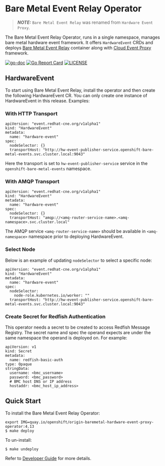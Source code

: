# Bare Metal Event Relay Operator

> **_NOTE:_** `Bare Metal Event Relay` was renamed from `Hardware Event Proxy`.

The Bare Metal Event Relay Operator, runs in a single namespace, manages bare metal hardware event framework.
It offers `HardwareEvent` CRDs and deploys [Bare Metal Event Relay](https://github.com/redhat-cne/hw-event-proxy) container along with [Cloud Event Proxy](https://github.com/redhat-cne/cloud-event-proxy) framework.

 [![go-doc](https://godoc.org/github.com/redhat-cne/hw-event-proxy-operator?status.svg)](https://godoc.org/github.com/redhat-cne/hw-event-proxy-operator)
 [![Go Report Card](https://goreportcard.com/badge/github.com/redhat-cne/hw-event-proxy-operator)](https://goreportcard.com/report/github.com/redhat-cne/hw-event-proxy-operator)
 [![LICENSE](https://img.shields.io/github/license/redhat-cne/hw-event-proxy-operator.svg)](https://github.com/redhat-cne/hw-event-proxy-operator/blob/main/LICENSE)

## HardwareEvent
To start using Bare Metal Event Relay, install the operator and then create the following HardwareEvent CR.
You can only create one instance of HardwareEvent in this release. Examples:

### With HTTP Transport
```
apiVersion: "event.redhat-cne.org/v1alpha1"
kind: "HardwareEvent"
metadata:
  name: "hardware-event"
spec:
  nodeSelector: {}
  transportHost: "http://hw-event-publisher-service.openshift-bare-metal-events.svc.cluster.local:9043"
```
Here the transport is set to `hw-event-publisher-service` service in the `openshift-bare-metal-events` namespace.

### With AMQP Transport
```
apiVersion: "event.redhat-cne.org/v1alpha1"
kind: "HardwareEvent"
metadata:
  name: "hardware-event"
spec:
  nodeSelector: {}
  transportHost: "amqp://<amq-router-service-name>.<amq-namespace>.svc.cluster.local"
```
The AMQP service `<amq-router-service-name>` should be available in `<amq-namespace>` namespace prior to deploying HardwareEvent.

### Select Node
Below is an example of updating `nodeSelector` to select a specific node:
```
apiVersion: "event.redhat-cne.org/v1alpha1"
kind: "HardwareEvent"
metadata:
  name: "hardware-event"
spec:
  nodeSelector:
    node-role.kubernetes.io/worker: ""
  transportHost: "http://hw-event-publisher-service.openshift-bare-metal-events.svc.cluster.local:9043"
```

### Create Secret for Redfish Authentication
This operator needs a secret to be created to access Redfish Message Registry.
The secret name and spec the operand expects are under the same namespace the operand is deployed on. For example:
```
apiVersion: v1
kind: Secret
metadata:
  name: redfish-basic-auth
type: Opaque
stringData:
  username: <bmc_username>
  password: <bmc_password>
  # BMC host DNS or IP address
  hostaddr: <bmc_host_ip_address>
```

## Quick Start

To install the Bare Metal Event Relay Operator:
```
export IMG=quay.io/openshift/origin-baremetal-hardware-event-proxy-operator:4.13
$ make deploy
```

To un-install:
```
$ make undeploy
```
Refer to [Developer Guide](docs/development.md) for more details.
